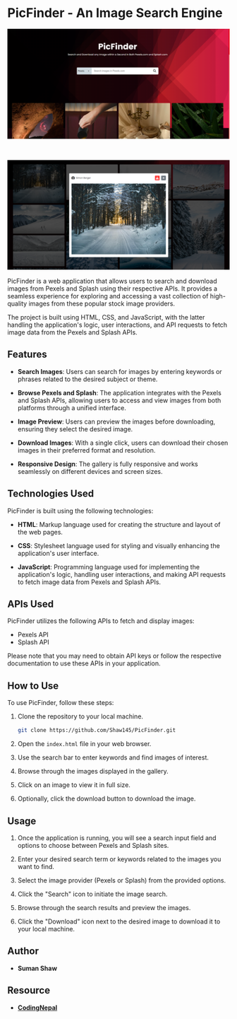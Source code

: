 # PicFinder - An Image Search Engine

![Weather App Demo](images/demo1.png)

<br>

![Weather App Demo](images/demo2.png)


PicFinder is a web application that allows users to search and download images from Pexels and Splash using their respective APIs. It provides a seamless experience for exploring and accessing a vast collection of high-quality images from these popular stock image providers.

The project is built using HTML, CSS, and JavaScript, with the latter handling the application's logic, user interactions, and API requests to fetch image data from the Pexels and Splash APIs.

## Features

- **Search Images**: Users can search for images by entering keywords or phrases related to the desired subject or theme.

- **Browse Pexels and Splash**: The application integrates with the Pexels and Splash APIs, allowing users to access and view images from both platforms through a unified interface.

- **Image Preview**: Users can preview the images before downloading, ensuring they select the desired image.

- **Download Images**: With a single click, users can download their chosen images in their preferred format and resolution.

- **Responsive Design**: The gallery is fully responsive and works seamlessly on different devices and screen sizes.

## Technologies Used

PicFinder is built using the following technologies:

- **HTML**: Markup language used for creating the structure and layout of the web pages.

- **CSS**: Stylesheet language used for styling and visually enhancing the application's user interface.

- **JavaScript**: Programming language used for implementing the application's logic, handling user interactions, and making API requests to fetch image data from Pexels and Splash APIs.

## APIs Used

PicFinder utilizes the following APIs to fetch and display images:

- Pexels API
- Splash API

Please note that you may need to obtain API keys or follow the respective documentation to use these APIs in your application.

## How to Use

To use PicFinder, follow these steps:

1. Clone the repository to your local machine.
    ```bash
    git clone https://github.com/Shaw145/PicFinder.git
    ```
  
2. Open the `index.html` file in your web browser.
  
3. Use the search bar to enter keywords and find images of interest.
  
4. Browse through the images displayed in the gallery.
  
5. Click on an image to view it in full size.
  
6. Optionally, click the download button to download the image.


## Usage
1. Once the application is running, you will see a search input field and options to choose between Pexels and Splash sites.

2. Enter your desired search term or keywords related to the images you want to find.

3. Select the image provider (Pexels or Splash) from the provided options.

4. Click the "Search" icon to initiate the image search.

5. Browse through the search results and preview the images.

6. Click the "Download" icon next to the desired image to download it to your local machine.

## Author
 - **Suman Shaw**

## Resource
- [**CodingNepal**](https://www.youtube.com/@CodingNepal)